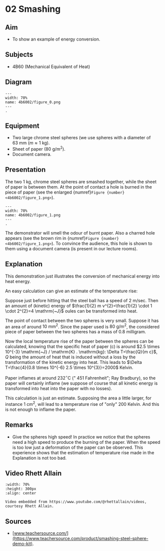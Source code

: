 # 02 Smashing 
  
## Aim   
 
 *  To show an example of energy conversion.
   
  
## Subjects   
* 4B60 (Mechanical Equivalent of Heat)   

## Diagram
   
```{figure} figures/figure_0.png  
---  
width: 70%  
name: 4b6002/figure_0.png  
---  
. 
```
     
  
## Equipment   
- Two large chrome steel spheres (we use spheres with a diameter of $63 \mathrm{~mm}$ $(m \approx 1 \mathrm{~kg})$.
- Sheet of paper $\left(80 \mathrm{~g} / \mathrm{m}^{2}\right)$.
- Document camera.
   
  
## Presentation   
The two $1 \mathrm{~kg}$, chrome steel spheres are smashed together, while the sheet of paper is between them. At the point of contact a hole is burned in the piece of paper (see the enlarged {numref}`Figure {number} <4b6002/figure_1.png>`). 
```{figure} figures/figure_1.png  
---  
width: 70%  
name: 4b6002/figure_1.png  
---  
. 
```
The demonstrator will smell the odour of burnt paper. Also a charred hole appears (see the brown rim in {numref}`Figure {number} <4b6002/figure_1.png>`). To convince the audience, this hole is shown to them using a document camera (is present in our lecture rooms).
  
## Explanation   
This demonstration just illustrates the conversion of mechanical energy into heat energy.

An easy calculation can give an estimate of the temperature rise:

Suppose just before hitting that the steel ball has a speed of $2 \mathrm{~m} / \mathrm{sec}$. Then an amount of (kinetic) energy of $\frac{1}{2} m v^{2}=\frac{1}{2} \cdot 1 \cdot 2^{2}=4 \mathrm{~J}$ oules can be transformed into heat.

The point of contact between the two spheres is very small. Suppose it has an area of around $10 \mathrm{~mm}^{2}$. Since the paper used is $80 \mathrm{~g} / \mathrm{m}^{2}$, the considered piece of paper between the two spheres has a mass of 0.8 milligram.

Now the local temperature rise of the paper between the spheres can be calculated, knowing that the specific heat of paper (c) is around $2.5 \times 10^{-3} \mathrm{~J} / \mathrm{K} . \mathrm{kg}: \Delta T=\frac{Q}{m c}$, $Q$ being the amount of heat that is induced without a loss by the transformation of the kinetic energy into heat. This leads to $\Delta T=\frac{4}{0.8 \times 10^{-6} 2.5 \times 10^{3}}=2000$ Kelvin.

Paper inflames at around $232^{\circ} \mathrm{C}$ (" 451 Fahrenheit"; Ray Bradbury), so the paper will certainly inflame (we suppose of course that all kinetic energy is transformed into heat into the paper with no losses).

This calculation is just an estimate. Supposing the area a little larger, for instance $1 \mathrm{~cm}^{2}$, will lead to a temperature rise of "only" 200 Kelvin. And this is not enough to inflame the paper.  
  
## Remarks
 *  Give the spheres high speed! In practice we notice that the spheres need a high speed to produce the burning of the paper. When the speed is too low just a deformation of the paper can be observed. This experience shows that the estimation of temperature rise made in the Explanation is not too bad.   

## Video Rhett Allain

```{iframe} https://www.youtube.com/watch?v=iW_9_RicnXY
:width: 70%
:height: 300px
:align: center

Video embedded from https://www.youtube.com/@rhettallain/videos, courtesy Rhett Allain.
```

## Sources
 *  [www.teachersource.com/](https://www.teachersource.com/product/smashing-steel-sphere-demo-kit).
  
